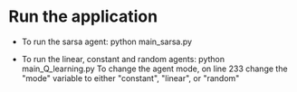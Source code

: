 # Run the application

- To run the sarsa agent: python main_sarsa.py

- To run the linear, constant and random agents: python main_Q_learning.py
    To change the agent mode, on line 233 change the "mode" variable to either "constant", "linear", or "random"